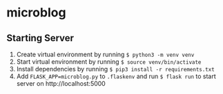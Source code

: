 # microblog

## Starting Server
1. Create virtual environment by running `$ python3 -m venv venv`
2. Start virtual environment by running `$ source venv/bin/activate`
3. Install dependencies by running `$ pip3 install -r requirements.txt`
4. Add `FLASK_APP=microblog.py` to `.flaskenv` and run `$ flask run` to start server on http://localhost:5000
